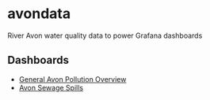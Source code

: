 # avondata
River Avon water quality data to power Grafana dashboards

## Dashboards
- [General Avon Pollution Overview](http://localhost:3000/public-dashboards/e78bf21c9f694d969b4e03ae4441c18c)
- [Avon Sewage Spills](https://dashboard.bernielabs.co.uk/public-dashboards/4fa9d5780d474a23a3b22ffe83359cf3)
